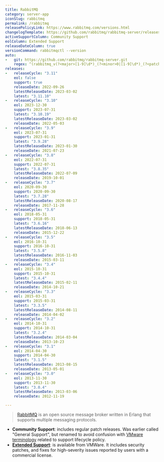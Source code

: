 ```yaml
---
title: RabbitMQ
category: server-app
iconSlug: rabbitmq
permalink: /rabbitmq
releasePolicyLink: https://www.rabbitmq.com/versions.html
changelogTemplate: https://github.com/rabbitmq/rabbitmq-server/releases/tag/v__LATEST__
activeSupportColumn: Community Support
eolColumn: Extended Support
releaseDateColumn: true
versionCommand: rabbitmqctl --version
auto:
-   git: https://github.com/rabbitmq/rabbitmq-server.git
    regex: ^(rabbitmq_v(?<major>[1-9]\d*)_(?<minor>0|[1-9]\d*)_(?<patch>0|[1-9]\d*)|v(?<major>[1-9]\d*)\.(?<minor>0|[1-9]\d*)\.(?<patch>0|[1-9]\d*))$
releases:
-   releaseCycle: "3.11"
    eol: false
    support: true
    releaseDate: 2022-09-26
    latestReleaseDate: 2023-03-02
    latest: "3.11.10"
-   releaseCycle: "3.10"
    eol: 2023-12-30
    support: 2023-07-31
    latest: "3.10.19"
    latestReleaseDate: 2023-03-02
    releaseDate: 2022-05-03
-   releaseCycle: "3.9"
    eol: 2023-07-31
    support: 2023-01-31
    latest: "3.9.28"
    latestReleaseDate: 2023-01-30
    releaseDate: 2021-07-23
-   releaseCycle: "3.8"
    eol: 2022-07-31
    support: 2022-07-31
    latest: "3.8.35"
    latestReleaseDate: 2022-07-09
    releaseDate: 2019-10-01
-   releaseCycle: "3.7"
    eol: 2020-09-30
    support: 2020-09-30
    latest: "3.7.28"
    latestReleaseDate: 2020-08-17
    releaseDate: 2017-11-28
-   releaseCycle: "3.6"
    eol: 2018-05-31
    support: 2018-05-31
    latest: "3.6.16"
    latestReleaseDate: 2018-06-13
    releaseDate: 2015-12-22
-   releaseCycle: "3.5"
    eol: 2016-10-31
    support: 2016-10-31
    latest: "3.5.8"
    latestReleaseDate: 2016-11-03
    releaseDate: 2015-03-11
-   releaseCycle: "3.4"
    eol: 2015-10-31
    support: 2015-10-31
    latest: "3.4.4"
    latestReleaseDate: 2015-02-11
    releaseDate: 2014-10-21
-   releaseCycle: "3.3"
    eol: 2015-03-31
    support: 2015-03-31
    latest: "3.3.5"
    latestReleaseDate: 2014-08-11
    releaseDate: 2014-04-02
-   releaseCycle: "3.2"
    eol: 2014-10-31
    support: 2014-10-31
    latest: "3.2.4"
    latestReleaseDate: 2014-03-04
    releaseDate: 2013-10-23
-   releaseCycle: "3.1"
    eol: 2014-04-30
    support: 2014-04-30
    latest: "3.1.5"
    latestReleaseDate: 2013-08-15
    releaseDate: 2013-05-01
-   releaseCycle: "3.0"
    eol: 2013-11-30
    support: 2013-11-30
    latest: "3.0.4"
    latestReleaseDate: 2013-03-06
    releaseDate: 2012-11-19

---
```


> [RabbitMQ](https://www.rabbitmq.com/) is an open source message broker written in Erlang that supports multiple messaging protocols.

- **Community Support**: includes regular patch releases. Was earlier called "General Support", but renamed to avoid confusion with [VMware terminology](https://tanzu.vmware.com/support/lifecycle_policy) related to support lifecycle policy.
- **[Extended Support](https://tanzu.vmware.com/rabbitmq)**: is available from VMWare. It includes security patches, and fixes for high-severity issues reported by users with a commercial license.
